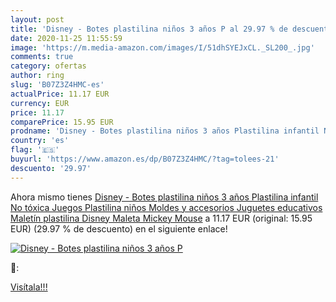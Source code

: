 ```yaml
---
layout: post
title: 'Disney - Botes plastilina niños 3 años P al 29.97 % de descuento'
date: 2020-11-25 11:55:59
image: 'https://m.media-amazon.com/images/I/51dhSYEJxCL._SL200_.jpg'
comments: true
category: ofertas
author: ring
slug: 'B07Z3Z4HMC-es'
actualPrice: 11.17 EUR
currency: EUR
price: 11.17
comparePrice: 15.95 EUR
prodname: 'Disney - Botes plastilina niños 3 años Plastilina infantil No tóxica Juegos Plastilina niños Moldes y accesorios Juguetes educativos Maletín plastilina Disney Maleta Mickey Mouse'
country: 'es'
flag: '🇪🇸'
buyurl: 'https://www.amazon.es/dp/B07Z3Z4HMC/?tag=tolees-21'
descuento: '29.97'
---
```


Ahora mismo tienes [Disney - Botes plastilina niños 3 años Plastilina infantil No tóxica Juegos Plastilina niños Moldes y accesorios Juguetes educativos Maletín plastilina Disney Maleta Mickey Mouse](https://www.amazon.es/dp/B07Z3Z4HMC/?tag=tolees-21) a 11.17 EUR (original: 15.95 EUR) (29.97 %  de descuento) en el siguiente enlace!

[![Disney - Botes plastilina niños 3 años P](https://m.media-amazon.com/images/I/51dhSYEJxCL._SL200_.jpg)](https://www.amazon.es/dp/B07Z3Z4HMC/?tag=tolees-21)

🔎:


[Visítala!!!](https://www.amazon.es/dp/B07Z3Z4HMC/?tag=tolees-21)
